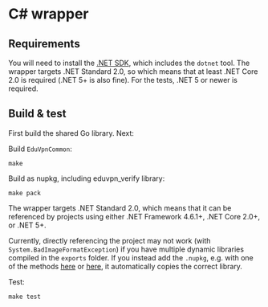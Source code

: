 # C# wrapper

## Requirements

You will need to install the [.NET SDK](https://dotnet.microsoft.com/download), which includes the `dotnet` tool. The
wrapper targets .NET Standard 2.0, so which means that at least .NET Core 2.0 is required (.NET 5+ is also fine). For
the tests, .NET 5 or newer is required.

## Build & test

First build the shared Go library. Next:

Build `EduVpnCommon`:

```shell
make
```

Build as nupkg, including eduvpn_verify library:

```shell
make pack
```

The wrapper targets .NET Standard 2.0, which means that it can be referenced by projects using either .NET Framework
4.6.1+, .NET Core 2.0+, or .NET 5+.

Currently, directly referencing the project may not work (with `System.BadImageFormatException`) if you have multiple
dynamic libraries compiled in the `exports` folder. If you instead add the `.nupkg`, e.g. with one of the
methods [here](https://stackoverflow.com/q/43400069) or [here](https://stackoverflow.com/q/10240029), it automatically
copies the correct library.

Test:

```shell
make test
```

